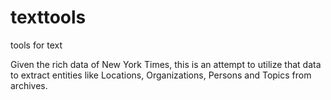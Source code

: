 texttools
=========

tools for text


Given the rich data of New York Times, this is an attempt to utilize that data to extract entities like Locations, Organizations, Persons and Topics from archives.
